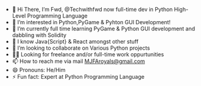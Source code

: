 - 👋 Hi There, I’m Fwd, @Techwithfwd now full-time dev in Python High-Level Programming Language
- 👀 I’m interested in Python,PyGame & Pyhton GUI Development! 
- 🌱 I’m currently full time learning PyGame & Python GUI development and dabbling with Solidity
- 🚀 I know Java{Script} & React amongst other stuff
- 💞️ I’m looking to collaborate on Various Python projects
- 🕵️‍♂️ Looking for freelance and/or full-time work oppurtunities
- 📫 How to reach me via mail MJFAroyals@gmail.com
- 😄 Pronouns: He/Him
- ⚡ Fun fact: Expert at Python Programming Language
